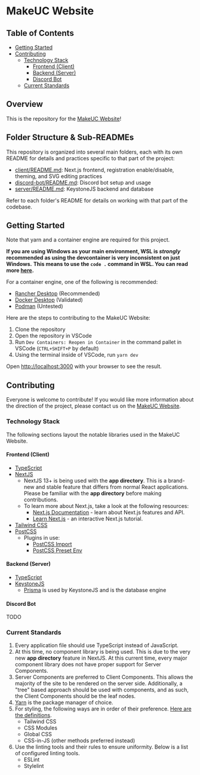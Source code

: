 # MakeUC Website

## Table of Contents

- [Getting Started](#getting-started)
- [Contributing](#contributing)
  - [Technology Stack](#technology-stack)
    - [Frontend (Client)](#frontend-client)
    - [Backend (Server)](#backend-server)
    - [Discord Bot](#discord-bot)
  - [Current Standards](#current-standards)


## Overview

This is the repository for the [MakeUC Website](https://makeuc.io)!

## Folder Structure & Sub-READMEs

This repository is organized into several main folders, each with its own README for details and practices specific to that part of the project:

- [client/README.md](client/README.md): Next.js frontend, registration enable/disable, theming, and SVG editing practices
- [discord-bot/README.md](discord-bot/README.md): Discord bot setup and usage
- [server/README.md](server/README.md): KeystoneJS backend and database

Refer to each folder's README for details on working with that part of the codebase.

## Getting Started

Note that yarn and a container engine are required for this project.

**If you are using Windows as your main environment, WSL is *strongly* recommended as using the devcontainer is very inconsistent on just Windows.**
**This means to use the `code .` command in WSL. You can read more [here](https://code.visualstudio.com/docs/remote/wsl).**

For a container engine, one of the following is recommended:
- [Rancher Desktop](https://rancherdesktop.io/) (Recommended)
- [Docker Desktop](https://www.docker.com/products/docker-desktop/) (Validated)
- [Podman](https://podman.io/) (Untested)

Here are the steps to contributing to the MakeUC Website:

1. Clone the repository
2. Open the repository in VSCode
3. Run `Dev Containers: Reopen in Container` in the command pallet in VSCode (`CTRL+SHIFT+P` by default)
4. Using the terminal inside of VSCode, run `yarn dev`

Open [http://localhost:3000](http://localhost:3000) with your browser to see the result.

## Contributing

Everyone is welcome to contribute! If you would like more information about the direction of the project, please contact us on the [MakeUC Website](https://makeuc.io/).

### Technology Stack

The following sections layout the notable libraries used in the MakeUC Website.

#### Frontend (Client)

  - [TypeScript](https://www.typescriptlang.org/)
  - [NextJS](https://nextjs.org/)
    - NextJS 13+ is being used with the **app directory**. This is a brand-new and stable feature that differs from normal React applications. Please be familiar with the **app directory** before making contributions.
    - To learn more about Next.js, take a look at the following resources:
      - [Next.js Documentation](https://nextjs.org/docs) - learn about Next.js features and API.
      - [Learn Next.js](https://nextjs.org/learn) - an interactive Next.js tutorial.
  - [Tailwind CSS](https://tailwindcss.com/)
  - [PostCSS](https://postcss.org/)
    - Plugins in use:
      - [PostCSS Import](https://github.com/postcss/postcss-import#readme)
      - [PostCSS Preset Env](https://github.com/csstools/postcss-plugins/tree/main/plugin-packs/postcss-preset-env#readme)

#### Backend (Server)
  - [TypeScript](https://www.typescriptlang.org/)
  - [KeystoneJS](https://keystonejs.com/)
    - [Prisma](https://www.prisma.io/) is used by KeystoneJS and is the database engine

#### Discord Bot

TODO

### Current Standards

1. Every application file should use TypeScript instead of JavaScript.
2. At this time, no component library is being used. This is due to the very new **app directory** feature in NextJS. At this current time, every major component library does not have proper support for Server Components.
3. Server Components are preferred to Client Components. This allows the majority of the site to be rendered on the server side. Additionally, a "tree" based approach should be used with components, and as such, the Client Components should be the leaf nodes.
4. [Yarn](https://yarnpkg.com/) is the package manager of choice. 
5. For styling, the following ways are in order of their preference. [Here are the definitions](https://nextjs.org/docs/app/building-your-application/styling).
    - Tailwind CSS
    - CSS Modules
    - Global CSS
    - CSS-in-JS (other methods preferred instead)
6. Use the linting tools and their rules to ensure uniformity. Below is a list of configured linting tools.
    - ESLint
    - Stylelint

